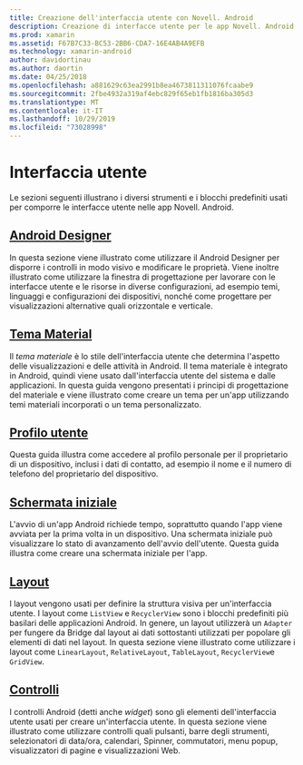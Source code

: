 ```yaml
---
title: Creazione dell'interfaccia utente con Novell. Android
description: Creazione di interfacce utente per le app Novell. Android
ms.prod: xamarin
ms.assetid: F67B7C33-BC53-2BB6-CDA7-16E4AB4A9EFB
ms.technology: xamarin-android
author: davidortinau
ms.author: daortin
ms.date: 04/25/2018
ms.openlocfilehash: a881629c63ea2991b8ea4673811311076fcaabe9
ms.sourcegitcommit: 2fbe4932a319af4ebc829f65eb1fb1816ba305d3
ms.translationtype: MT
ms.contentlocale: it-IT
ms.lasthandoff: 10/29/2019
ms.locfileid: "73028998"
---
```

# <a name="user-interface"></a>Interfaccia utente

Le sezioni seguenti illustrano i diversi strumenti e i blocchi predefiniti usati per comporre le interfacce utente nelle app Novell. Android.

## <a name="android-designerandroiduser-interfaceandroid-designerindexmd"></a>[Android Designer](~/android/user-interface/android-designer/index.md)

In questa sezione viene illustrato come utilizzare il Android Designer per disporre i controlli in modo visivo e modificare le proprietà. Viene inoltre illustrato come utilizzare la finestra di progettazione per lavorare con le interfacce utente e le risorse in diverse configurazioni, ad esempio temi, linguaggi e configurazioni dei dispositivi, nonché come progettare per visualizzazioni alternative quali orizzontale e verticale.

## <a name="material-themeandroiduser-interfacematerial-thememd"></a>[Tema Material](~/android/user-interface/material-theme.md)

Il *tema materiale* è lo stile dell'interfaccia utente che determina l'aspetto delle visualizzazioni e delle attività in Android. Il tema materiale è integrato in Android, quindi viene usato dall'interfaccia utente del sistema e dalle applicazioni. In questa guida vengono presentati i principi di progettazione del materiale e viene illustrato come creare un tema per un'app utilizzando temi materiali incorporati o un tema personalizzato.

## <a name="user-profileandroiduser-interfaceuser-profilemd"></a>[Profilo utente](~/android/user-interface/user-profile.md)

Questa guida illustra come accedere al profilo personale per il proprietario di un dispositivo, inclusi i dati di contatto, ad esempio il nome e il numero di telefono del proprietario del dispositivo.

## <a name="splash-screenandroiduser-interfacesplash-screenmd"></a>[Schermata iniziale](~/android/user-interface/splash-screen.md)

L'avvio di un'app Android richiede tempo, soprattutto quando l'app viene avviata per la prima volta in un dispositivo. Una schermata iniziale può visualizzare lo stato di avanzamento dell'avvio dell'utente. Questa guida illustra come creare una schermata iniziale per l'app.

## <a name="layoutsandroiduser-interfacelayoutsindexmd"></a>[Layout](~/android/user-interface/layouts/index.md)

I layout vengono usati per definire la struttura visiva per un'interfaccia utente.
I layout come `ListView` e `RecyclerView` sono i blocchi predefiniti più basilari delle applicazioni Android. In genere, un layout utilizzerà un `Adapter` per fungere da Bridge dal layout ai dati sottostanti utilizzati per popolare gli elementi di dati nel layout. In questa sezione viene illustrato come utilizzare i layout come `LinearLayout`, `RelativeLayout`, `TableLayout`, `RecyclerView`e `GridView`.

## <a name="controlsandroiduser-interfacecontrolsindexmd"></a>[Controlli](~/android/user-interface/controls/index.md)

I controlli Android (detti anche *widget*) sono gli elementi dell'interfaccia utente usati per creare un'interfaccia utente. In questa sezione viene illustrato come utilizzare controlli quali pulsanti, barre degli strumenti, selezionatori di data/ora, calendari, Spinner, commutatori, menu popup, visualizzatori di pagine e visualizzazioni Web.
